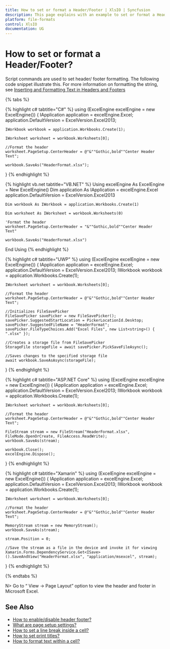 ```yaml
---
title: How to set or format a Header/Footer | XlsIO | Syncfusion
description: This page explains with an example to set or format a Header/Footer using Syncfusion .NET Excel library (XlsIO).
platform: file-formats
control: XlsIO
documentation: UG
---
```


# How to set or format a Header/Footer?

Script commands are used to set header/ footer formatting. The following code snippet illustrate this. For more information on formatting the string, see [Inserting and Formatting Text in Headers and Footers](https://docs.microsoft.com/en-us/previous-versions/office/developer/office-2007/bb225426(v=office.12))

{% tabs %}  

{% highlight c# tabtitle="C#" %}
using (ExcelEngine excelEngine = new ExcelEngine())
{
    IApplication application = excelEngine.Excel;
    application.DefaultVersion = ExcelVersion.Excel2013;

    IWorkbook workbook = application.Workbooks.Create(1);

    IWorksheet worksheet = workbook.Worksheets[0];

    //Format the header
    worksheet.PageSetup.CenterHeader = @"&""Gothic,bold""Center Header Text";

    workbook.SaveAs("HeaderFormat.xlsx");
}
{% endhighlight %}

{% highlight vb.net tabtitle="VB.NET" %}
Using excelEngine As ExcelEngine = New ExcelEngine()
    Dim application As IApplication = excelEngine.Excel
    application.DefaultVersion = ExcelVersion.Excel2013

    Dim workbook As IWorkbook = application.Workbooks.Create(1)

    Dim worksheet As IWorksheet = workbook.Worksheets(0)

    'Format the header
    worksheet.PageSetup.CenterHeader = "&""Gothic,bold""Center Header Text"

    workbook.SaveAs("HeaderFormat.xlsx")
End Using
{% endhighlight %}

{% highlight c# tabtitle="UWP" %}
using (ExcelEngine excelEngine = new ExcelEngine())
{
    IApplication application = excelEngine.Excel;
    application.DefaultVersion = ExcelVersion.Excel2013;
    IWorkbook workbook = application.Workbooks.Create(1);

    IWorksheet worksheet = workbook.Worksheets[0];

    //Format the header
    worksheet.PageSetup.CenterHeader = @"&""Gothic,bold""Center Header Text";

    //Initializes FileSavePicker
    FileSavePicker savePicker = new FileSavePicker();
    savePicker.SuggestedStartLocation = PickerLocationId.Desktop;
    savePicker.SuggestedFileName = "HeaderFormat";
    savePicker.FileTypeChoices.Add("Excel Files", new List<string>() { ".xlsx" });

    //Creates a storage file from FileSavePicker
    StorageFile storageFile = await savePicker.PickSaveFileAsync();

    //Saves changes to the specified storage file
    await workbook.SaveAsAsync(storageFile);
}
{% endhighlight %}

{% highlight c# tabtitle="ASP.NET Core" %}
using (ExcelEngine excelEngine = new ExcelEngine())
{
    IApplication application = excelEngine.Excel;
    application.DefaultVersion = ExcelVersion.Excel2013;
    IWorkbook workbook = application.Workbooks.Create(1);

    IWorksheet worksheet = workbook.Worksheets[0];

    //Format the header
    worksheet.PageSetup.CenterHeader = @"&""Gothic,bold""Center Header Text";

    FileStream stream = new FileStream("HeaderFormat.xlsx", FileMode.OpenOrCreate, FileAccess.ReadWrite);
    workbook.SaveAs(stream);

    workbook.Close();
    excelEngine.Dispose();
}
{% endhighlight %}

{% highlight c# tabtitle="Xamarin" %}
using (ExcelEngine excelEngine = new ExcelEngine())
{
    IApplication application = excelEngine.Excel;
    application.DefaultVersion = ExcelVersion.Excel2013;
    IWorkbook workbook = application.Workbooks.Create(1);

    IWorksheet worksheet = workbook.Worksheets[0];

    //Format the header
    worksheet.PageSetup.CenterHeader = @"&""Gothic,bold""Center Header Text";

    MemoryStream stream = new MemoryStream();
    workbook.SaveAs(stream);

    stream.Position = 0;

    //Save the stream as a file in the device and invoke it for viewing
    Xamarin.Forms.DependencyService.Get<ISave>().SaveAndView("HeaderFormat.xlsx", "application/msexcel", stream);
}
{% endhighlight %}

{% endtabs %}

N> Go to “ View -> Page Layout” option to view the header and footer in Microsoft Excel. 

## See Also

* [How to enable/disable header footer?](https://help.syncfusion.com/file-formats/xlsio/excel-to-pdf-converter-settings#header-footer-option)
* [What are page setup settings?](https://help.syncfusion.com/file-formats/xlsio/working-with-excel-worksheet#page-setup-settings)
* [How to set a line break inside a cell?](https://help.syncfusion.com/file-formats/xlsio/faqs/how-to-set-a-line-break-inside-a-cell)
* [How to set print titles?](https://help.syncfusion.com/file-formats/xlsio/faqs/how-to-set-print-titles)
* [How to format text within a cell?](https://help.syncfusion.com/file-formats/xlsio/faqs/how-to-format-text-within-a-cell)
